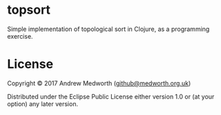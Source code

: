 # topsort

Simple implementation of topological sort in Clojure, as a programming exercise.

# License

Copyright © 2017 Andrew Medworth (github@medworth.org.uk)

Distributed under the Eclipse Public License either version 1.0 or (at
your option) any later version.
